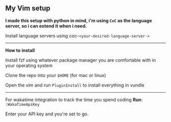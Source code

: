 ## My Vim setup

**I made this setup with python in mind, i'm using `CoC` as the language server, so i can extend it when i need.**

Install language servers using coc-`<your-desired-language-server->`

----------
**How to install**

Install fzf using whatever package manager you are comfortable with in your operating system

Clone the repo into your `$HOME` (for mac or linux)

Open the vim and run `PluginInstall` to install everything in vundle

----------
For wakatime integration to track the time you spend coding **Run**: `:WakaTimeApiKey`

Enter your API key and you're set to go.
